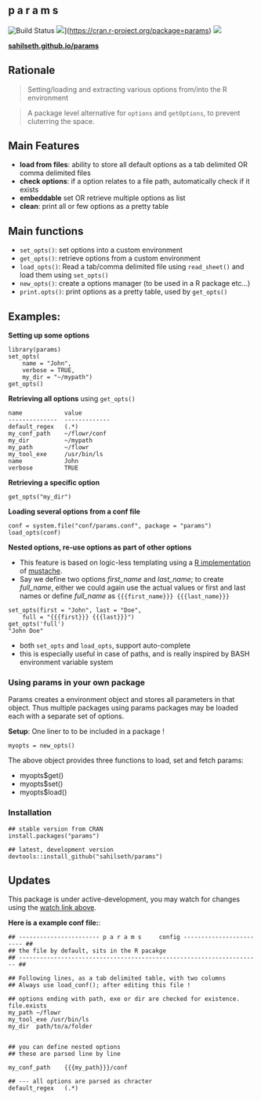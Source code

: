 
p a r a m s
------------------


<!----[![Build Status](https://travis-ci.org/sahilseth/params.svg)](https://travis-ci.org/sahilseth/params)---->
![Build Status](https://github.com/sahilseth/params/workflows/R/badge.svg)
![](http://www.r-pkg.org/badges/version/params)](https://cran.r-project.org/package=params)
![](http://cranlogs.r-pkg.org/badges/grand-total/params)

**[sahilseth.github.io/params](http://sahilseth.github.io/params)**

## Rationale
> Setting/loading and extracting various options from/into the R environment

> A package level alternative for `options` and `getOptions`, to prevent cluterring the space. 

## Main Features

- **load from files**: ability to store all default options as a tab delimited OR comma delimited files
- **check options**: if a option relates to a file path, automatically check if it exists
- **embeddable** set OR retrieve multiple options as list
- **clean**: print all or few options as a pretty table


## Main functions

- `set_opts()`: set options into a custom environment
- `get_opts()`: retrieve options from a custom environment
- `load_opts()`: Read a tab/comma delimited file using `read_sheet()` and load them using `set_opts()`
- `new_opts()`: create a options manager (to be used in a R package etc...)
- `print.opts()`: print options as a pretty table, used by `get_opts()`



## Examples: 

**Setting up some options**

```
library(params)
set_opts(
	name = "John",
	verbose = TRUE, 
	my_dir = "~/mypath")
get_opts()	
```

**Retrieving all options** using `get_opts()`

```
name            value        
--------------  -------------
default_regex   (.*)         
my_conf_path    ~/flowr/conf 
my_dir          ~/mypath     
my_path         ~/flowr      
my_tool_exe     /usr/bin/ls  
name            John        
verbose         TRUE  
```

**Retrieving a specific option**

`get_opts("my_dir")`


**Loading several options from a conf file**


```
conf = system.file("conf/params.conf", package = "params")
load_opts(conf)
```

**Nested options, re-use options as part of other options**

- This feature is based on logic-less templating using a [R implementation](https://github.com/edwindj/whisker) of [mustache](https://mustache.github.io).
- Say we define two options *first_name* and *last_name*; to create *full_name*, either we could again use the actual values or first and last names or define *full_name* as `{{{first_name}}} {{{last_name}}}`

```
set_opts(first = "John", last = "Doe",
	full = "{{{first}}} {{{last}}}")
get_opts('full')
"John Doe"
```

- both `set_opts` and `load_opts`, support auto-complete
- this is especially useful in case of paths, and is really inspired by BASH environment variable system


### Using params in your own package

Params creates a environment object and stores all parameters in that object. Thus multiple packages using params packages may be loaded each with a separate set of options.

**Setup**: One liner to to be included in a package !

```
myopts = new_opts()
```

The above object provides three functions to load, set and fetch params:

- myopts$get()
- myopts$set()
- myopts$load()


### Installation


```
## stable version from CRAN
install.packages("params") 

## latest, development version
devtools::install_github("sahilseth/params")
```

## Updates
This package is under active-development, 
you may watch for changes using
the [watch link above](https://help.github.com/articles/watching-repositories/).

**Here is a example conf file:**:

```
## ----------------------- p a r a m s     config ------------------------ ##
## the file by default, sits in the R pacakge
## --------------------------------------------------------------------- ##

## Following lines, as a tab delimited table, with two columns
## Always use load_conf(); after editing this file !

## options ending with path, exe or dir are checked for existence. file.exists
my_path	~/flowr
my_tool_exe	/usr/bin/ls
my_dir	path/to/a/folder


## you can define nested options
## these are parsed line by line

my_conf_path	{{{my_path}}}/conf

## --- all options are parsed as chracter
default_regex	(.*)
```



